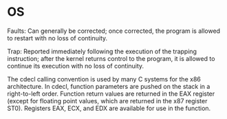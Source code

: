 # OS
Faults: Can generally be corrected; once corrected, the program is allowed to
restart with no loss of continuity.

Trap: Reported immediately following the execution of the trapping instruction;
after the kernel returns control to the program, it is allowed to continue its
execution with no loss of continuity.

The cdecl calling convention is used by many C systems for the x86 architecture.
In cdecl, function parameters are pushed on the stack in a right-to-left order.
Function return values are returned in the EAX register (except for floating
        point values, which are returned in the x87 register ST0).  Registers
EAX, ECX, and EDX are available for use in the function.
